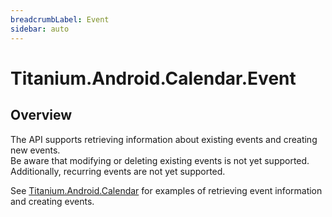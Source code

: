 ```yaml
---
breadcrumbLabel: Event
sidebar: auto
---
```


# Titanium.Android.Calendar.Event

<ProxySummary/>

## Overview

The API supports retrieving information about existing events and creating new events.  
Be aware that modifying or deleting existing events is not yet supported. Additionally, recurring 
events are not yet supported.

See [Titanium.Android.Calendar](Titanium.Android.Calendar) for examples of retrieving event information and creating events.

<ApiDocs/>
